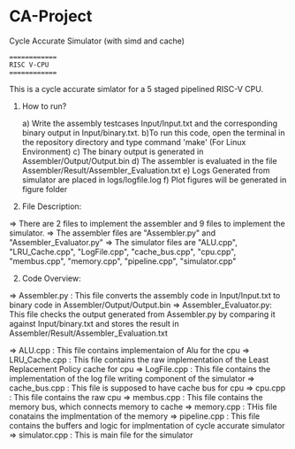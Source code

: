 # CA-Project 
Cycle Accurate Simulator (with simd and cache)

	============
	RISC V-CPU
	============

This is a cycle accurate simlator for a 5 staged pipelined RISC-V CPU.

1) How to run?

	a) Write the assembly testcases Input/Input.txt and the corresponding binary output in Input/binary.txt.
	b)To run this code, open the terminal in the repository directory and type command 'make' (For Linux Environment)
	c) The binary output is generated in Assembler/Output/Output.bin
	d) The assembler is evaluated in the file Assembler/Result/Assembler_Evaluation.txt
	e) Logs Generated from simulator are placed in logs/logfile.log
	f) Plot figures will be generated in figure folder


2) File Description:

=> There are 2 files to implement the assembler and 9 files to implement the simulator.
=> The assembler files are "Assembler.py" and "Assembler_Evaluator.py"
=> The simulator files are "ALU.cpp", "LRU_Cache.cpp",  "LogFile.cpp", "cache_bus.cpp", "cpu.cpp", "membus.cpp", "memory.cpp", "pipeline.cpp", "simulator.cpp"

2) Code Overview:

=> Assembler.py : 		This file converts the assembly code in Input/Input.txt to binary code in Assembler/Output/Output.bin
=> Assembler_Evaluator.py: 	This file checks the output generated from Assembler.py by comparing it against Input/binary.txt and stores the result in Assembler/Result/Assembler_Evaluation.txt

=> ALU.cpp : This file contains implementaion of Alu for the cpu
=> LRU_Cache.cpp : This file contains the raw implementation of the Least Replacement Policy cache for cpu
=> LogFile.cpp : This file contains the implementation of the log file writing component of the simulator
=> cache_bus.cpp : This file is supposed to have cache bus for cpu
=> cpu.cpp : This file contains  the raw cpu
=> membus.cpp : This file  contains the memory bus, which connects memory to cache
=> memory.cpp : THis file conatains the implmentation of the memory
=> pipeline.cpp : This file contains the buffers and logic for implmentation of cycle accurate simulator
=> simulator.cpp : This is main file for the simulator
